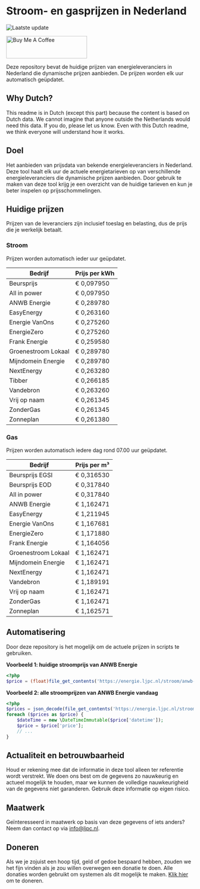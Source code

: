 # Stroom- en gasprijzen in Nederland

![Laatste update](https://img.shields.io/badge/laatste%20update-2025--09--25%2006%3A00%20CET-brightgreen)

<a href="https://www.buymeacoffee.com/Lars-" target="_blank"><img src="https://cdn.buymeacoffee.com/buttons/v2/default-orange.png" alt="Buy Me A Coffee" height="60" style="height: 60px !important;width: 217px !important;" ></a>

Deze repository bevat de huidige prijzen van energieleveranciers in Nederland die dynamische prijzen aanbieden. De prijzen worden elk uur automatisch geüpdatet.

## Why Dutch?

This readme is in Dutch (except this part) because the content is based on Dutch data. We cannot imagine that anyone outside the Netherlands would need this data. If you do, please let us know. Even with this Dutch readme, we think
everyone will understand how it works.

## Doel

Het aanbieden van prijsdata van bekende energieleveranciers in Nederland. Deze tool haalt elk uur de actuele energietarieven op van verschillende energieleveranciers die dynamische prijzen aanbieden. Door gebruik te maken van deze tool
krijg je een overzicht van de huidige tarieven en kun je beter inspelen op prijsschommelingen.

## Huidige prijzen

Prijzen van de leveranciers zijn inclusief toeslag en belasting, dus de prijs die je werkelijk betaalt.

### Stroom

Prijzen worden automatisch ieder uur geüpdatet.

 Bedrijf | Prijs per kWh 
---------|---------------
Beursprijs | € 0,097950
All in power | € 0,097950
ANWB Energie | € 0,289780
EasyEnergy | € 0,263160
Energie VanOns | € 0,275260
EnergieZero | € 0,275260
Frank Energie | € 0,259580
Groenestroom Lokaal | € 0,289780
Mijndomein Energie | € 0,289780
NextEnergy | € 0,263280
Tibber | € 0,266185
Vandebron | € 0,263260
Vrij op naam | € 0,261345
ZonderGas | € 0,261345
Zonneplan | € 0,261380


### Gas

Prijzen worden automatisch iedere dag rond 07.00 uur geüpdatet.

 Bedrijf | Prijs per m³ 
---------|--------------
Beursprijs EGSI | € 0,316530
Beursprijs EOD | € 0,317840
All in power | € 0,317840
ANWB Energie | € 1,162471
EasyEnergy | € 1,211945
Energie VanOns | € 1,167681
EnergieZero | € 1,171880
Frank Energie | € 1,164056
Groenestroom Lokaal | € 1,162471
Mijndomein Energie | € 1,162471
NextEnergy | € 1,162471
Vandebron | € 1,189191
Vrij op naam | € 1,162471
ZonderGas | € 1,162471
Zonneplan | € 1,162571


## Automatisering

Door deze repository is het mogelijk om de actuele prijzen in scripts te gebruiken.

**Voorbeeld 1: huidige stroomprijs van ANWB Energie**

```php
<?php
$price = (float)file_get_contents('https://energie.ljpc.nl/stroom/anwb-energie-nu.txt');

```

**Voorbeeld 2: alle stroomprijzen van ANWB Energie vandaag**

```php
<?php
$prices = json_decode(file_get_contents('https://energie.ljpc.nl/stroom/all-in-power-vandaag.json'),true);
foreach ($prices as $price) {
    $dateTime = new \DateTimeImmutable($price['datetime']);
    $price = $price['price'];
    // ...
}
```

## Actualiteit en betrouwbaarheid

Houd er rekening mee dat de informatie in deze tool alleen ter referentie wordt verstrekt. We doen ons best om de gegevens zo nauwkeurig en actueel mogelijk te houden, maar we kunnen de volledige nauwkeurigheid van de gegevens niet
garanderen. Gebruik deze informatie op eigen risico.

## Maatwerk

Geïnteresseerd in maatwerk op basis van deze gegevens of iets anders? Neem dan contact op
via [info@ljpc.nl](mailto:info@ljpc.nl?subject=Energie%20prijzen).

## Doneren

Als we je zojuist een hoop tijd, geld of gedoe bespaard hebben, zouden we het fijn vinden als je zou willen overwegen een
donatie te doen. Alle donaties worden gebruikt om systemen als dit mogelijk te
maken. [Klik hier](https://www.buymeacoffee.com/Lars-) om te doneren.
